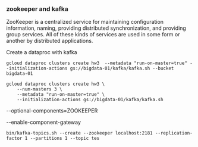 ### zookeeper and kafka
ZooKeeper is a centralized service for maintaining configuration information, naming, providing distributed synchronization, and providing group services. All of these kinds of services are used in some form or another by distributed applications.


Create a dataproc with kafka
```
gcloud dataproc clusters create hw3  --metadata "run-on-master=true" --initialization-actions gs://bigdata-01/kafka/kafka.sh --bucket bigdata-01

gcloud dataproc clusters create hw3 \
    --num-masters 3 \
    --metadata "run-on-master=true" \
    --initialization-actions gs://bigdata-01/kafka/kafka.sh
```

--optional-components=ZOOKEEPER

--enable-component-gateway 



````
bin/kafka-topics.sh --create --zookeeper localhost:2181 --replication-factor 1 --partitions 1 --topic tes
````

<!--stackedit_data:
eyJoaXN0b3J5IjpbMTkxMzI5NTM4MywtMjA5NDU3MzIxNCwzOT
g0MjgzOTUsMTMzNDM1ODQyNywtMTYzNTc1MzE0NF19
-->